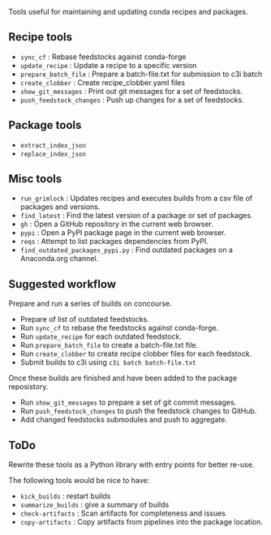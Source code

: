 Tools useful for maintaining and updating conda recipes and packages.

Recipe tools
------------

* `sync_cf` : Rebase feedstocks against conda-forge
* `update_recipe` : Update a recipe to a specific version
* `prepare_batch_file` : Prepare a batch-file.txt for submission to c3i batch
* `create_clobber` : Create recipe_clobber.yaml files
* `show_git_messages` : Print out git messages for a set of feedstocks.
* `push_feedstock_changes` : Push up changes for a set of feedstocks.

Package tools
-------------

* `extract_index_json`
* `replace_index_json`

Misc tools
----------
* `run_grimlock` : Updates recipes and executes builds from a csv file of packages and versions.
* `find_latest` : Find the latest version of a package or set of packages.
* `gh` : Open a GitHub repository in the current web browser.
* `pypi` : Open a PyPI package page in the current web browser.
* `reqs` : Attempt to list packages dependencies from PyPI.
* `find_outdated_packages_pypi.py` : Find outdated packages on a Anaconda.org channel.


Suggested workflow
------------------

Prepare and run a series of builds on concourse.

* Prepare of list of outdated feedstocks.
* Run `sync_cf` to rebase the feedstocks against conda-forge.
* Run `update_recipe` for each outdated feedstock.
* Run `prepare_batch_file` to create a batch-file.txt file.
* Run `create_clobber` to create recipe clobber files for each feedstock.
* Submit builds to c3i using `c3i batch batch-file.txt` 

Once these builds are finished and have been added to the package reposistory.

* Run `show_git_messages` to prepare a set of git commit messages.
* Run `push_feedstock_changes` to push the feedstock changes to GitHub.
* Add changed feedstocks submodules and push to aggregate.


ToDo
----

Rewrite these tools as a Python library with entry points for better re-use.

The following tools would be nice to have:

* `kick_builds` : restart builds
* `summarize_builds` : give a summary of builds
* `check-artifacts` : Scan artifacts for completeness and issues
* `copy-artifacts` : Copy artifacts from pipelines into the package location.
